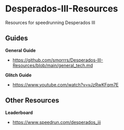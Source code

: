 # Desperados-III-Resources
Resources for speedrunning Desperados III

## Guides

**General Guide**
* https://github.com/smorrrs/Desperados-III-Resources/blob/main/general_tech.md

**Glitch Guide**
* https://www.youtube.com/watch?v=vJzRwKFqm7E


## Other Resources

**Leaderboard**
* https://www.speedrun.com/desperados_iii
